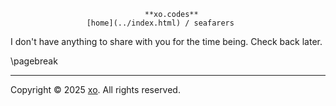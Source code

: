                                   **xo.codes**
                     [home](../index.html) / seafarers

I don't have anything to share with you for the time being. Check back later.

\pagebreak

--------------------------------------------------------------------------------

Copyright © 2025 [xo](https://xo.codes). All rights reserved.